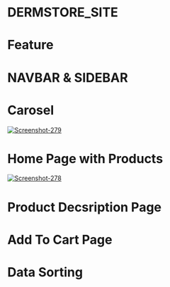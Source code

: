 # DERMSTORE_SITE
<h1>Feature </h1>
<h1>NAVBAR & SIDEBAR</h1>
<h1>Carosel</h1>
<a href="ht8">
<img src="https://i.ibb.co/gSLFbmc/Screenshot-279.png" alt="Screenshot-279" border="0">
</a>
<h1>Home Page with Products</h1>
<a href="hq">
<img src="https://i.ibb.co/8brtwDb/Screenshot-278.png" alt="Screenshot-278" border="0">
</a>
<h1>Product Decsription Page</h1>
<h1>Add To Cart Page</h1>
<h1>Data Sorting</h1>

